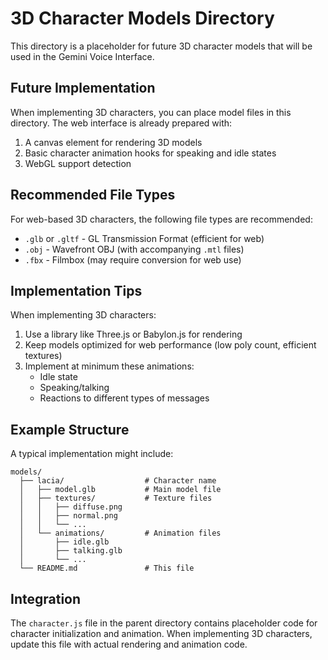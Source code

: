 # 3D Character Models Directory

This directory is a placeholder for future 3D character models that will be used in the Gemini Voice Interface.

## Future Implementation

When implementing 3D characters, you can place model files in this directory. The web interface is already prepared with:

1. A canvas element for rendering 3D models
2. Basic character animation hooks for speaking and idle states
3. WebGL support detection

## Recommended File Types

For web-based 3D characters, the following file types are recommended:

- `.glb` or `.gltf` - GL Transmission Format (efficient for web)
- `.obj` - Wavefront OBJ (with accompanying `.mtl` files)
- `.fbx` - Filmbox (may require conversion for web use)

## Implementation Tips

When implementing 3D characters:

1. Use a library like Three.js or Babylon.js for rendering
2. Keep models optimized for web performance (low poly count, efficient textures)
3. Implement at minimum these animations:
   - Idle state
   - Speaking/talking
   - Reactions to different types of messages

## Example Structure

A typical implementation might include:

```
models/
  ├── lacia/                  # Character name
  │   ├── model.glb           # Main model file
  │   ├── textures/           # Texture files
  │   │   ├── diffuse.png
  │   │   ├── normal.png
  │   │   └── ...
  │   └── animations/         # Animation files
  │       ├── idle.glb
  │       ├── talking.glb
  │       └── ...
  └── README.md               # This file
```

## Integration

The `character.js` file in the parent directory contains placeholder code for character initialization and animation. When implementing 3D characters, update this file with actual rendering and animation code.